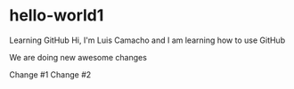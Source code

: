 # hello-world1
Learning GitHub
Hi, I'm Luis Camacho and I am learning how to use GitHub

We are doing new awesome changes

Change #1
Change #2
